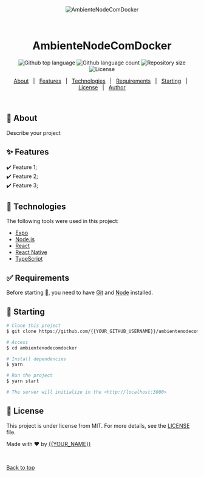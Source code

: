 <div align="center" id="top"> 
  <img src="./.github/app.gif" alt="AmbienteNodeComDocker" />

  &#xa0;

  <!-- <a href="https://ambientenodecomdocker.netlify.app">Demo</a> -->
</div>

<h1 align="center">AmbienteNodeComDocker</h1>

<p align="center">
  <img alt="Github top language" src="https://img.shields.io/github/languages/top/{{YOUR_GITHUB_USERNAME}}/ambientenodecomdocker?color=56BEB8">

  <img alt="Github language count" src="https://img.shields.io/github/languages/count/{{YOUR_GITHUB_USERNAME}}/ambientenodecomdocker?color=56BEB8">

  <img alt="Repository size" src="https://img.shields.io/github/repo-size/{{YOUR_GITHUB_USERNAME}}/ambientenodecomdocker?color=56BEB8">

  <img alt="License" src="https://img.shields.io/github/license/{{YOUR_GITHUB_USERNAME}}/ambientenodecomdocker?color=56BEB8">

  <!-- <img alt="Github issues" src="https://img.shields.io/github/issues/{{YOUR_GITHUB_USERNAME}}/ambientenodecomdocker?color=56BEB8" /> -->

  <!-- <img alt="Github forks" src="https://img.shields.io/github/forks/{{YOUR_GITHUB_USERNAME}}/ambientenodecomdocker?color=56BEB8" /> -->

  <!-- <img alt="Github stars" src="https://img.shields.io/github/stars/{{YOUR_GITHUB_USERNAME}}/ambientenodecomdocker?color=56BEB8" /> -->
</p>

<!-- Status -->

<!-- <h4 align="center"> 
	🚧  AmbienteNodeComDocker 🚀 Under construction...  🚧
</h4> 

<hr> -->

<p align="center">
  <a href="#dart-about">About</a> &#xa0; | &#xa0; 
  <a href="#sparkles-features">Features</a> &#xa0; | &#xa0;
  <a href="#rocket-technologies">Technologies</a> &#xa0; | &#xa0;
  <a href="#white_check_mark-requirements">Requirements</a> &#xa0; | &#xa0;
  <a href="#checkered_flag-starting">Starting</a> &#xa0; | &#xa0;
  <a href="#memo-license">License</a> &#xa0; | &#xa0;
  <a href="https://github.com/{{YOUR_GITHUB_USERNAME}}" target="_blank">Author</a>
</p>

<br>

## :dart: About ##

Describe your project

## :sparkles: Features ##

:heavy_check_mark: Feature 1;\
:heavy_check_mark: Feature 2;\
:heavy_check_mark: Feature 3;

## :rocket: Technologies ##

The following tools were used in this project:

- [Expo](https://expo.io/)
- [Node.js](https://nodejs.org/en/)
- [React](https://pt-br.reactjs.org/)
- [React Native](https://reactnative.dev/)
- [TypeScript](https://www.typescriptlang.org/)

## :white_check_mark: Requirements ##

Before starting :checkered_flag:, you need to have [Git](https://git-scm.com) and [Node](https://nodejs.org/en/) installed.

## :checkered_flag: Starting ##

```bash
# Clone this project
$ git clone https://github.com/{{YOUR_GITHUB_USERNAME}}/ambientenodecomdocker

# Access
$ cd ambientenodecomdocker

# Install dependencies
$ yarn

# Run the project
$ yarn start

# The server will initialize in the <http://localhost:3000>
```

## :memo: License ##

This project is under license from MIT. For more details, see the [LICENSE](LICENSE.md) file.


Made with :heart: by <a href="https://github.com/{{YOUR_GITHUB_USERNAME}}" target="_blank">{{YOUR_NAME}}</a>

&#xa0;

<a href="#top">Back to top</a>
